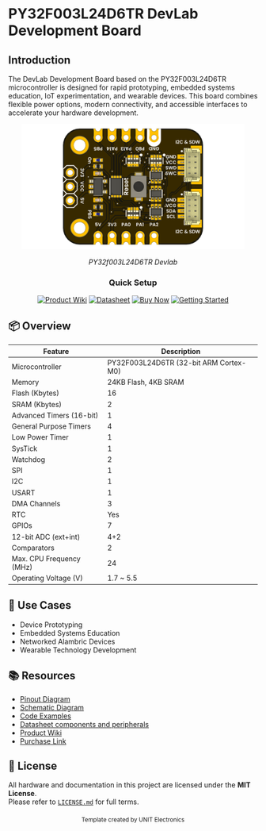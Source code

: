
# PY32F003L24D6TR DevLab Development Board

## Introduction


The DevLab Development Board based on the PY32F003L24D6TR microcontroller is designed for rapid prototyping, embedded systems education, IoT experimentation, and wearable devices. This board combines flexible power options, modern connectivity, and accessible interfaces to accelerate your hardware development.


<div align="center">
  <img src="hardware/resources/unit_top_v_0_0_1_ue0102_PY32f003L24D6TR_devlab.png" width="450px" alt="Development Board">
  <p><em>PY32f003L24D6TR Devlab</em></p>
</div>


<div align="center">

### Quick Setup


[<img src="https://img.shields.io/badge/Product%20Wiki-blue?style=for-the-badge" alt="Product Wiki">](https://unit-electronics-mx.github.io/unit_py32f003l24d6tr_devlab_development_board/)
[<img src="https://img.shields.io/badge/Datasheet-green?style=for-the-badge" alt="Datasheet">](hardware/resources/PY32F003L24_datasheet.pdf)
[<img src="https://img.shields.io/badge/Buy%20Now-orange?style=for-the-badge" alt="Buy Now">](https://uelectronics.com/)
[<img src="https://img.shields.io/badge/Getting%20Started-purple?style=for-the-badge" alt="Getting Started">](https://unit-electronics-mx.github.io/unit_py32f003l24d6tr_devlab_development_board/getting-started)

</div>



## 📦 Overview

<div align="center">

| Feature                      | Description                        |
|------------------------------|------------------------------------|
| Microcontroller              | PY32F003L24D6TR (32-bit ARM Cortex-M0) |
| Memory                       | 24KB Flash, 4KB SRAM               |
| Flash (Kbytes)               | 16                                 |
| SRAM (Kbytes)                | 2                                  |
| Advanced Timers (16-bit)     | 1                                  |
| General Purpose Timers       | 4                                  |
| Low Power Timer              | 1                                  |
| SysTick                      | 1                                  |
| Watchdog                     | 2                                  |
| SPI                          | 1                                  |
| I2C                          | 1                                  |
| USART                        | 1                                  |
| DMA Channels                 | 3                                  |
| RTC                          | Yes                                |
| GPIOs                        | 7                                  |
| 12-bit ADC (ext+int)         | 4+2                                |
| Comparators                  | 2                                  |
| Max. CPU Frequency (MHz)     | 24                                 |
| Operating Voltage (V)        | 1.7 ~ 5.5                          |

</div>


## 🧪 Use Cases

- Device Prototyping
- Embedded Systems Education
- Networked  Alambric Devices
- Wearable Technology Development


## 📚 Resources


- [Pinout Diagram](docs/pinout.png)
- [Schematic Diagram](hardware/unit_schematic_v_0_0_1_ue0102_PY32f003L24D6TR_devlab.pdf)
- [Code Examples](software/examples)
- [Datasheet components and peripherals](hardware/resources/PY32F003L24_datasheet.pdf)
- [Product Wiki](https://unit-electronics-mx.github.io/unit_py32f003l24d6tr_devlab_development_board/)
- [Purchase Link](https://uelectronics.com/)

## 📝 License

All hardware and documentation in this project are licensed under the **MIT License**.  
Please refer to [`LICENSE.md`](LICENSE.md) for full terms.



<div align="center">
  <sub>Template created by UNIT Electronics </sub>
</div>

